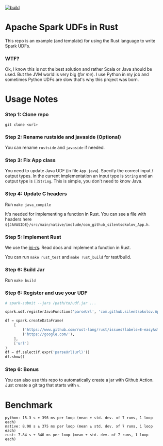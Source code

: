 [![build](https://github.com/silentsokolov/spark-udf-rust/actions/workflows/build.yml/badge.svg?branch=main)](https://github.com/silentsokolov/spark-udf-rust/actions/workflows/build.yml)

# Apache Spark UDFs in Rust

This repo is an example (and template) for using the Rust language to write Spark UDFs. 

### WTF?

Ok, I know this is not the best solution and rather Scala or Java should be used. But the JVM world is very big (_for me_). I use Python in my job and sometimes Python UDFs are slow that's why this project was born.

# Usage Notes

### Step 1: Clone repo

`git clone <url>`

### Step 2: Rename rustside and javaside (Optional)

You can rename `rustside` and `javaside` if needed.

### Step 3: Fix App class

You need to update Java UDF (in file `App.java`). Specify the correct input / output types. In the current implementation an input type is `String` and an output type is `[]String`. This is simple, you don't need to know Java.

### Step 4: Update C headers

Run `make java_compile`

It's needed for implementing a function in Rust. You can see a file with headers here `${JAVASIDE}/src/main/native/include/com_github_silentsokolov_App.h`.

### Step 5: Implement Rust

We use the [jni-rs](https://docs.rs/jni/0.19.0/jni/). Read docs and implement a function in Rust.

You can run `make rust_test` and `make rust_build` for test/build.

### Step 6: Build Jar

Run `make build`

### Step 6: Register and use your UDF

```python
# spark-submit --jars /path/to/udf.jar ...

spark.udf.registerJavaFunction('parseUrl', 'com.github.silentsokolov.App', t.ArrayType(t.StringType(), True))

df = spark.createDataFrame(
    [
        ('https://www.github.com/rust-lang/rust/issues?labels=E-easy&state=open#hash'),
        ('https://google.com/'),
    ],
    ['url']
)
df = df.select(f.expr('parseUrl(url)'))
df.show()
```

### Step 6: Bonus

You can also use this repo to automatically create a jar with Github Action. Just create a git tag that starts with `v`.

# Benchmark

```
python: 15.3 s ± 396 ms per loop (mean ± std. dev. of 7 runs, 1 loop each)
native: 8.98 s ± 375 ms per loop (mean ± std. dev. of 7 runs, 1 loop each)
rust: 7.84 s ± 340 ms per loop (mean ± std. dev. of 7 runs, 1 loop each)
```

